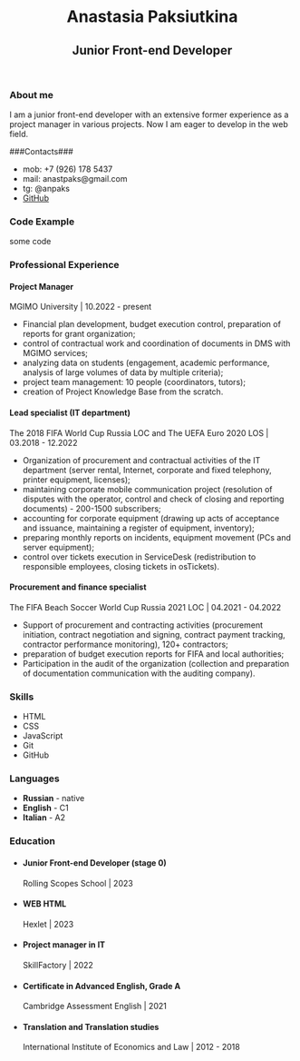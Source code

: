 <body>
    <header>
        <h1>Anastasia Paksiutkina</h1>
        <h2>Junior Front-end Developer</h2>
    </header>
        <section>
        <h3>About me</h3>
        <p>I am a junior front-end developer with an extensive former experience as a project manager in various projects. Now I am eager to develop in the web field. </p>
    </section>
    <section>
        ###Contacts###
        <ul>
            <li>mob: +7 (926) 178 5437</li>
            <li>mail: anastpaks@gmail.com</li>
            <li>tg: @anpaks</li>
            <li><a href="https://github.com/anpaks">GitHub</a></li>
        </ul>
    </section>
    <section>
        <h3>Code Example</h3>
        <p>some code</p>
    </section>
    <section>
        <h3>Professional Experience</h3>
        <div>
            <h4>Project Manager</h4>
            <p>MGIMO University | 10.2022 - present</p>
            <ul>
                <li>Financial plan development, budget execution control, preparation of reports for grant organization;</li>
                <li>control of contractual work and coordination of documents in DMS with MGIMO services;</li>
                <li>analyzing data on students (engagement, academic performance, analysis of large volumes of data by multiple criteria);</li>
                <li>project team management: 10 people (coordinators, tutors);</li>
                <li>creation of Project Knowledge Base from the scratch.</li>
            </ul>
        </div>
        <div>
            <h4>Lead specialist (IT department)</h4>
            <p>The 2018 FIFA World Cup Russia LOC and The UEFA Euro 2020 LOS | 03.2018 - 12.2022</p>
            <ul>
                <li>Organization of procurement and contractual activities of the IT department (server rental, Internet, corporate and fixed telephony, printer equipment, licenses);</li>
                <li>maintaining corporate mobile communication project (resolution of disputes with the operator, control and check of closing and reporting documents) - 200-1500 subscribers;</li>
                <li>accounting for corporate equipment (drawing up acts of acceptance and issuance, maintaining a register of equipment, inventory);</li>
                <li>preparing monthly reports on incidents, equipment movement (PCs and server equipment);</li>
                <li>control over tickets execution in ServiceDesk (redistribution to responsible employees, closing tickets in osTickets).</li>
            </ul>
        </div>
        <div>
            <h4>Procurement and finance specialist</h4>
            <p>The FIFA Beach Soccer World Cup Russia 2021 LOC | 04.2021 - 04.2022</p>
            <ul>
                <li>Support of procurement and contracting activities (procurement initiation, contract negotiation and signing, contract payment tracking, contractor performance monitoring), 120+ contractors;</li>
                <li>preparation of budget execution reports for FIFA and local authorities;</li>
                <li>Participation in the audit of the organization (collection and preparation of documentation communication with the auditing company).</li>
            </ul>
        </div>
    </section>
    <section>
        <h3>Skills</h3>
        <ul>
            <li>HTML</li>
            <li>CSS</li>
            <li>JavaScript</li>
            <li>Git</li>
            <li>GitHub</li>
        </ul>
    </section>
    <section>
        <h3>Languages</h3>
        <ul>
            <li><b>Russian</b> - native</li>
            <li><b>English</b> - C1</li>
            <li><b>Italian</b> - A2</li>
        </ul>
    </section>
    <section>
        <h3>Education</h3>
        <ul>
            <li>
            <h4>Junior Front-end Developer (stage 0)</h4>
            <p>Rolling Scopes School | 2023</p></li>
            <li>
            <h4>WEB HTML</h4>
            <p>Hexlet | 2023</p></li>
            <li>
            <h4>Project manager in IT</h4>
            <p>SkillFactory | 2022</p> </li>
            <li>
            <h4>Certificate in Advanced English, Grade A</h4>
            <p>Cambridge Assessment English | 2021</p></li>
            <li><h4>Translation and Translation studies</h4>
            <p>International Institute of Economics and Law | 2012 - 2018</p></li>
        </ul>
    </section>
</body>

